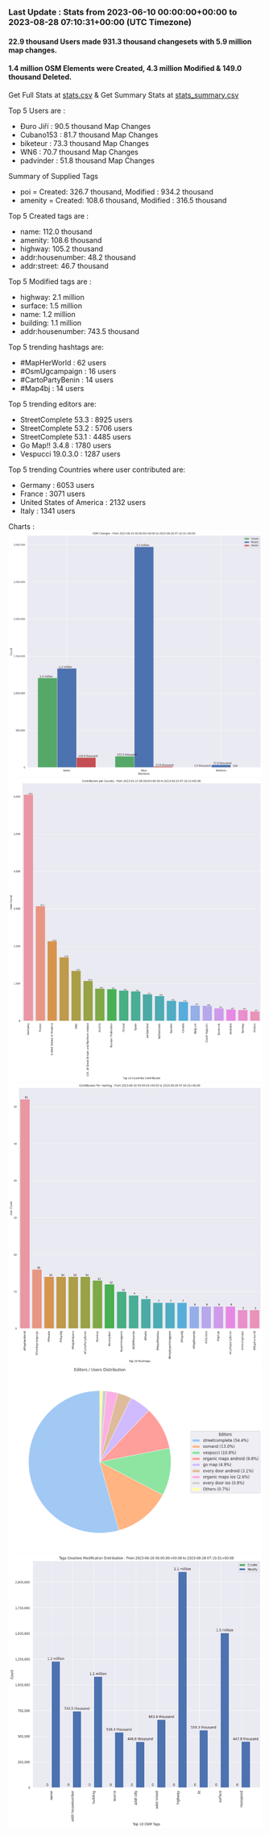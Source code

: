 ### Last Update : Stats from 2023-06-10 00:00:00+00:00 to 2023-08-28 07:10:31+00:00 (UTC Timezone)

#### 22.9 thousand Users made 931.3 thousand changesets with 5.9 million map changes.
#### 1.4 million OSM Elements were Created, 4.3 million Modified & 149.0 thousand Deleted.
Get Full Stats at [stats.csv](/stats/fieldmappers/Daily/stats.csv)
 & Get Summary Stats at [stats_summary.csv](/stats/fieldmappers/Daily/stats_summary.csv)

Top 5 Users are : 
- Đuro Jiří : 90.5 thousand Map Changes
- Cubano153 : 81.7 thousand Map Changes
- biketeur : 73.3 thousand Map Changes
- WN6 : 70.7 thousand Map Changes
- padvinder : 51.8 thousand Map Changes

Summary of Supplied Tags
- poi = Created: 326.7 thousand, Modified : 934.2 thousand
- amenity = Created: 108.6 thousand, Modified : 316.5 thousand


Top 5 Created tags are :
- name: 112.0 thousand
- amenity: 108.6 thousand
- highway: 105.2 thousand
- addr:housenumber: 48.2 thousand
- addr:street: 46.7 thousand


Top 5 Modified tags are :
- highway: 2.1 million
- surface: 1.5 million
- name: 1.2 million
- building: 1.1 million
- addr:housenumber: 743.5 thousand


Top 5 trending hashtags are:
- #MapHerWorld : 62 users
- #OsmUgcampaign : 16 users
- #CartoPartyBenin : 14 users
- #Map4bj : 14 users


Top 5 trending editors are:
- StreetComplete 53.3 : 8925 users
- StreetComplete 53.2 : 5706 users
- StreetComplete 53.1 : 4485 users
- Go Map!! 3.4.8 : 1780 users
- Vespucci 19.0.3.0 : 1287 users


Top 5 trending Countries where user contributed are:
- Germany : 6053 users
- France : 3071 users
- United States of America : 2132 users
- Italy : 1341 users


 Charts : 
![Alt text](./stats_osm_changes.png) 
![Alt text](./stats_users_per_country.png) 
![Alt text](./stats_users_per_hashtag.png) 
![Alt text](./stats_editors_pie_chart.png) 
![Alt text](./stats_tags.png) 
